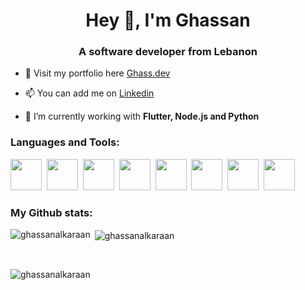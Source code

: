 <h1 align="center">Hey 👋, I'm Ghassan</h1>
<h3 align="center">A software developer from Lebanon</h3>

- 🔗 Visit my portfolio here [Ghass.dev](https://ghass.dev)

- 📫 You can add me on [Linkedin](https://www.linkedin.com/in/ghassan-alkaraan)

- 🌱 I’m currently working with **Flutter, Node.js and Python**

<h3 align="left">Languages and Tools:</h3>
<p align="left">
<img width="50" height="50" src="https://cdn.jsdelivr.net/gh/devicons/devicon@latest/icons/flutter/flutter-original.svg" />&nbsp;
<img width="50" height="50" src="https://cdn.jsdelivr.net/gh/devicons/devicon@latest/icons/dart/dart-original.svg" />&nbsp;
<img width="50" height="50" src="https://cdn.jsdelivr.net/gh/devicons/devicon@latest/icons/nodejs/nodejs-original.svg" />&nbsp;
<img width="50" height="50" src="https://cdn.jsdelivr.net/gh/devicons/devicon@latest/icons/javascript/javascript-original.svg" />&nbsp;
<img width="50" height="50" src="https://cdn.jsdelivr.net/gh/devicons/devicon@latest/icons/python/python-original.svg" />&nbsp;
<img width="50" height="50" src="https://cdn.jsdelivr.net/gh/devicons/devicon@latest/icons/firebase/firebase-original.svg" />&nbsp;
<img width="50" height="50" src="https://cdn.jsdelivr.net/gh/devicons/devicon@latest/icons/mongodb/mongodb-original-wordmark.svg" />&nbsp;
<img width="50" height="50" src="https://cdn.jsdelivr.net/gh/devicons/devicon@latest/icons/mysql/mysql-plain-wordmark.svg" />
</p>

<h3 align="left">My Github stats:</h3>
<p><img align="left" src="https://github-readme-stats.vercel.app/api/top-langs?username=ghassanalkaraan&show_icons=true&title_color=3382ed&text_color=ffffff&icon_color=0891b2&bg_color=171717&hide_border=true&locale=en&layout=compact" alt="ghassanalkaraan" /></p>

<p>&nbsp;<img align="center" src="https://github-readme-stats.vercel.app/api?username=ghassanalkaraan&hide=issues,contribs&title_color=3382ed&text_color=ffffff&icon_color=0891b2&bg_color=171717&hide_border=true&count_private=true&langs_count=4&show_icons=true&locale=en" alt="ghassanalkaraan" /></p>
<br>
<p><img align="center" src="https://github-readme-streak-stats.herokuapp.com/?user=ghassanalkaraan&theme=dark" alt="ghassanalkaraan" /></p>
